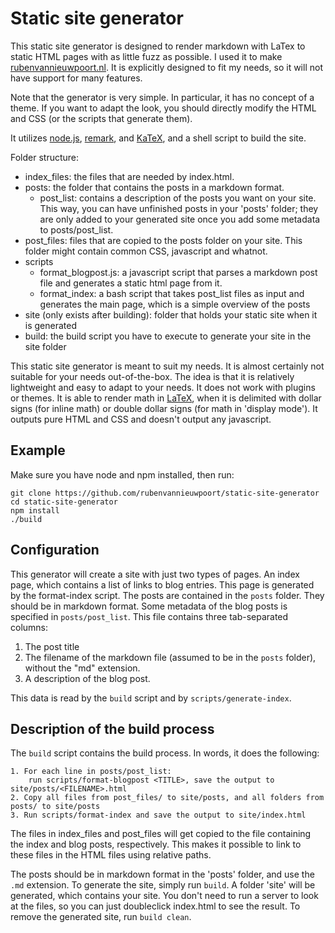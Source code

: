 # Static site generator

This static site generator is designed to render markdown with LaTex to static HTML pages with as little fuzz as possible. I used it to make [rubenvannieuwpoort.nl](https://rubenvannieuwpoort.nl). It is explicitly designed to fit my needs, so it will not have support for many features.

Note that the generator is very simple. In particular, it has no concept of a theme. If you want to adapt the look, you should directly modify the HTML and CSS (or the scripts that generate them).

It utilizes [node.js](https://github.com/nodejs/node), [remark](https://github.com/remarkjs/remark), and [KaTeX](https://github.com/KaTeX/KaTeX), and a shell script to build the site.

Folder structure:
  - index_files: the files that are needed by index.html.
  - posts: the folder that contains the posts in a markdown format.
    - post_list: contains a description of the posts you want on your site. This way, you can have unfinished posts in your 'posts' folder; they are only added to your generated site once you add some metadata to posts/post_list.
  - post_files: files that are copied to the posts folder on your site. This folder might contain common CSS, javascript and whatnot.
  - scripts
    - format_blogpost.js: a javascript script that parses a markdown post file and generates a static html page from it.
    - format_index: a bash script that takes post_list files as input and generates the main page, which is a simple overview of the posts
  - site (only exists after building): folder that holds your static site when it is generated
  - build: the build script you have to execute to generate your site in the site folder

This static site generator is meant to suit my needs. It is almost certainly not suitable for your needs out-of-the-box. The idea is that it is relatively lightweight and easy to adapt to your needs. It does not work with plugins or themes. It is able to render math in [LaTeX](https://en.wikipedia.org/wiki/LaTeX), when it is delimited with dollar signs (for inline math) or double dollar signs (for math in 'display mode'). It outputs pure HTML and CSS and doesn't output any javascript.


## Example

Make sure you have node and npm installed, then run:

	git clone https://github.com/rubenvannieuwpoort/static-site-generator
	cd static-site-generator
	npm install
	./build


## Configuration

This generator will create a site with just two types of pages. An index page, which contains a list of links to blog entries. This page is generated by the format-index script. The posts are contained in the `posts` folder. They should be in markdown format. Some metadata of the blog posts is specified in `posts/post_list`. This file contains three tab-separated columns:
  1. The post title
  2. The filename of the markdown file (assumed to be in the `posts` folder), without the "md" extension.
  3. A description of the blog post.

This data is read by the `build` script and by `scripts/generate-index`.


## Description of the build process

The `build` script contains the build process. In words, it does the following:

    1. For each line in posts/post_list:
	    run scripts/format-blogpost <TITLE>, save the output to site/posts/<FILENAME>.html
	2. Copy all files from post_files/ to site/posts, and all folders from posts/ to site/posts
	3. Run scripts/format-index and save the output to site/index.html

The files in index_files and post_files will get copied to the file containing the index and blog posts, respectively. This makes it possible to link to these files in the HTML files using relative paths.

The posts should be in markdown format in the 'posts' folder, and use the `.md` extension. To generate the site, simply run `build`. A folder 'site' will be generated, which contains your site. You don't need to run a server to look at the files, so you can just doubleclick index.html to see the result. To remove the generated site, run `build clean`.
